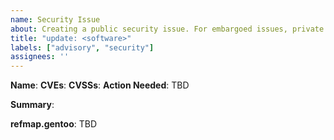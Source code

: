 ```yaml
---
name: Security Issue
about: Creating a public security issue. For embargoed issues, private disclosure or in case of doubt: contact security@flatcar-linux.org
title: "update: <software>"
labels: ["advisory", "security"]
assignees: ''
---
```


**Name**: <software>
**CVEs**: [<CVE-ID>](https://nvd.nist.gov/vuln/detail/<CVE-ID>)
**CVSSs**: <score>
**Action Needed**: TBD

**Summary**: <CVE description>

**refmap.gentoo**: TBD
